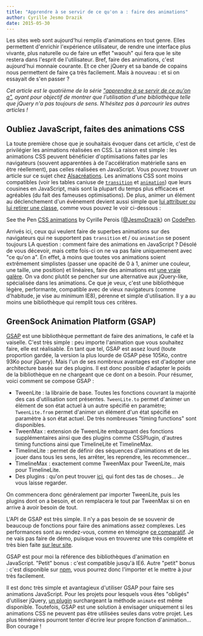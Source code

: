 ```yaml
---
title: "Apprendre à se servir de ce qu'on a : faire des animations"
author: Cyrille Jesmo Drazik
date: 2015-05-30
---
```


Les sites web sont aujourd'hui remplis d'animations en tout genre. Elles permettent d'enrichir l'expérience utilisateur, de rendre une interface plus vivante, plus naturelle ou de faire un effet "waouh" qui fera que le site restera dans l'esprit de l'utilisateur. Bref, faire des animations, c'est aujourd'hui monnaie courante. Et ce cher jQuery et sa bande de copains nous permettent de faire ça très facilement. Mais à nouveau : et si on essayait de s'en passer ?

_Cet article est le quatrième de la série ["apprendre à se servir de ce qu'on a"](/articles/apprendre-a-se-servir-de-ce-quon-a), ayant pour objectif de montrer que l'utilisation d'une bibliothèque telle que jQuery n'a pas toujours de sens. N'hésitez pas à parcourir les autres articles !_

## Oubliez JavaScript, faites des animations CSS

La toute première chose que je souhaitais évoquer dans cet article, c'est de privilégier les animations réalisées en CSS. La raison est simple : les animations CSS peuvent bénéficier d'optimisations faites par les navigateurs (souvent apparentées à de l'accélération matérielle sans en être réellement), pas celles réalisées en JavaScript. Vous pouvez trouver un article sur ce sujet chez [Alsacréations](http://www.alsacreations.com/astuce/lire/1565-acceleration-materielle-au-service-de-vos-animations-css.html). Les animations CSS sont moins compatibles (voir les tables caniuse de [`transition`](http://caniuse.com/#feat=css-transitions) et [`animation`](http://caniuse.com/#feat=css-animation)) que leurs cousines en JavaScript, mais sont la plupart du temps plus efficaces et agréables (du fait des fameuses optimisations). De plus, animer un élément au déclenchement d'un événement devient aussi simple que [lui attribuer ou lui retirer une classe](/articles/apprendre-a-se-servir-de-ce-quon-a-manipuler-styles-elements/), comme vous pouvez le voir ci-dessous :

<p data-height="268" data-theme-id="15557" data-slug-hash="wagdmZ" data-default-tab="result" data-user="JesmoDrazik" class='codepen'>See the Pen <a href='http://codepen.io/JesmoDrazik/pen/wagdmZ/'>CSS animations</a> by Cyrille Perois (<a href='http://codepen.io/JesmoDrazik'>@JesmoDrazik</a>) on <a href='http://codepen.io'>CodePen</a>.</p>
<script async src="//assets.codepen.io/assets/embed/ei.js"></script>

Arrivés ici, ceux qui veulent faire de superbes animations sur des navigateurs qui ne supportent pas `transition` et / ou `animation` se posent toujours LA question : comment faire des animations en JavaScript ? Désolé de vous décevoir, mais cette fois-ci on ne va pas faire uniquemenent avec "ce qu'on a". En effet, à moins que toutes vos animations soient extrêmement simplistes (passer une opacité de 0 à 1, animer une couleur, une taille, une position) et linéaires, faire des animations est [une vraie galère](http://javascript.info/tutorial/animation). On va donc plutôt se pencher sur une alternative aux jQuery-like, spécialisée dans les animations. Ce que je veux, c'est une bibliothèque légère, performante, compatible avec de vieux navigateurs (comme d'habitude, je vise au minimum IE8), pérenne et simple d'utilisation. Il y a au moins une bibliothèque qui remplit tous ces critères.

## GreenSock Animation Platform (GSAP)

[GSAP](http://greensock.com/gsap) est une bibliothèque permettant de faire des animations, le café et la vaiselle. C'est très simple : peu importe l'animation que vous souhaitez faire, elle est réalisable. En tant que tel, GSAP est assez lourd (toute proportion gardée, la version la plus lourde de GSAP pèse 105Ko, contre 93Ko pour jQuery). Mais l'un de ses nombreux avantages est d'adopter une architecture basée sur des plugins. Il est donc possible d'adapter le poids de la bibliothèque en ne chargeant que ce dont on a besoin. Pour résumer, voici comment se compose GSAP :

* TweenLite : la librairie de base. Toutes les fonctions couvrant la majorité des cas d'utilisation sont présentes. `TweenLite.to` permet d'animer un élément de son état actuel à un autre spécifié en paramètre; `TweenLite.from` permet d'animer un élément d'un état spécifié en paramètre à son état actuel. De très nombreuses "timing functions" sont disponibles.
* TweenMax : extension de TweenLite embarquant des fonctions supplémentaires ainsi que des plugins comme CSSPlugin, d'autres timing functions ainsi que TimelineLite et TimelineMax.
* TimelineLite : permet de définir des séquences d'animations et de les jouer dans tous les sens, les arrêter, les reprendre, les recommencer...
* TimelineMax : exactement comme TweenMax pour TweenLite, mais pour TimelineLite.
* Des plugins : qu'on peut trouver [ici](https://greensock.com/plugins/), qui font des tas de choses... Je vous laisse regarder.

On commencera donc généralement par importer TweenLite, puis les plugins dont on a besoin, et on remplacera le tout par TweenMax si on en arrive à avoir besoin de tout.

L'API de GSAP est très simple. Il n'y a pas besoin de se souvenir de beaucoup de fonctions pour faire des animations assez complexes. Les performances sont au rendez-vous, comme en témoigne [ce comparatif](http://greensock.com/js/speed.html). Je ne vais pas faire de démo, puisque vous en trouverez une très complète et très bien faite [sur leur site](http://greensock.com/jump-start-js).

GSAP est pour moi la référence des bibliothèques d'animation en JavaScript. "Petit" bonus : c'est compatible jusqu'à IE6. Autre "petit" bonus : c'est disponible sur [npm](https://www.npmjs.com/package/gsap), vous pourrez donc l'importer et le mettre à jour très facilement.

Il est donc très simple et avantagieux d'utiliser GSAP pour faire ses animations JavaScript. Pour les projets pour lesquels vous êtes "obligés" d'utiliser jQuery, [un plugin](http://greensock.com/jquery-gsap-plugin) surchargeant la méthode `animate` est même disponible. Toutefois, GSAP est une solution à envisager uniquement si les animations CSS ne peuvent pas être utilisées seules dans votre projet. Les plus téméraires pourront tenter d'écrire leur propre fonction d'animation... Bon courage !
